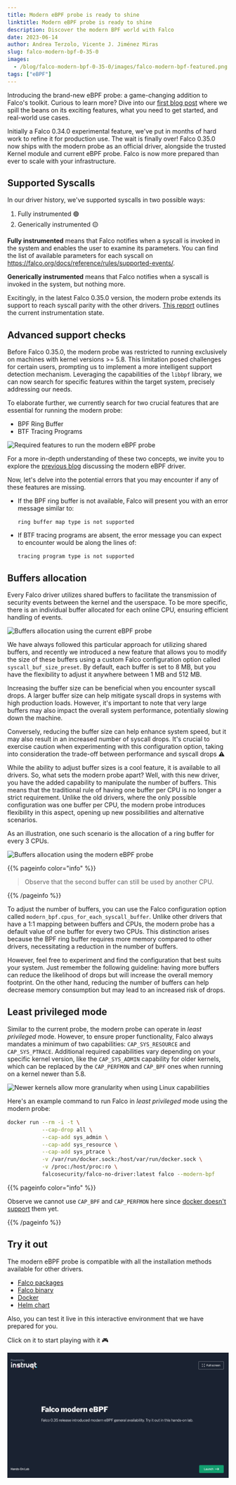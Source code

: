 ```yaml
---
title: Modern eBPF probe is ready to shine
linktitle: Modern eBPF probe is ready to shine
description: Discover the modern BPF world with Falco
date: 2023-06-14
author: Andrea Terzolo, Vicente J. Jiménez Miras
slug: falco-modern-bpf-0-35-0
images:
  - /blog/falco-modern-bpf-0-35-0/images/falco-modern-bpf-featured.png
tags: ["eBPF"]
---
```


Introducing the brand-new eBPF probe: a game-changing addition to Falco's toolkit. Curious to learn more? Dive into our [first blog post](https://falco.org/blog/falco-modern-bpf/) where we spill the beans on its exciting features, what you need to get started, and real-world use cases.

Initially a Falco 0.34.0 experimental feature, we've put in months of hard work to refine it for production use. The wait is finally over! Falco 0.35.0 now ships with the modern probe as an official driver, alongside the trusted Kernel module and current eBPF probe. Falco is now more prepared than ever to scale with your infrastructure.

## Supported Syscalls

In our driver history, we've supported syscalls in two possible ways:

1. Fully instrumented 🟢
2. Generically instrumented 🟡

**Fully instrumented** means that Falco notifies when a syscall is invoked in the system and enables the user to examine its parameters. You can find the list of available parameters for each syscall on <https://falco.org/docs/reference/rules/supported-events/>.

**Generically instrumented** means that Falco notifies when a syscall is invoked in the system, but nothing more.

Excitingly, in the latest Falco 0.35.0 version, the modern probe extends its support to reach syscall parity with the other drivers. [This report](https://github.com/falcosecurity/libs/blob/master/driver/report.md) outlines the current instrumentation state.

## Advanced support checks

Before Falco 0.35.0, the modern probe was restricted to running exclusively on machines with kernel versions >= 5.8. This limitation posed challenges for certain users, prompting us to implement a more intelligent support detection mechanism. Leveraging the capabilities of the `libbpf` library, we can now search for specific features within the target system, precisely addressing our needs.

To elaborate further, we currently search for two crucial features that are essential for running the modern probe:

- BPF Ring Buffer
- BTF Tracing Programs

![Required features to run the modern eBPF probe](/blog/falco-modern-bpf-0-35-0/images/falco-modern-bpf-01.png)

For a more in-depth understanding of these two concepts, we invite you to explore the [previous blog](https://falco.org/blog/falco-modern-bpf/#what-s-new) discussing the modern eBPF driver.

Now, let's delve into the potential errors that you may encounter if any of these features are missing.

- If the BPF ring buffer is not available, Falco will present you with an error message similar to:

    ```plain
    ring buffer map type is not supported
    ```

- If BTF tracing programs are absent, the error message you can expect to encounter would be along the lines of:

    ```plain
    tracing program type is not supported
    ```

## Buffers allocation

Every Falco driver utilizes shared buffers to facilitate the transmission of security events between the kernel and the userspace. To be more specific, there is an individual buffer allocated for each online CPU, ensuring efficient handling of events.

![Buffers allocation using the current eBPF probe](/blog/falco-modern-bpf-0-35-0/images/falco-modern-bpf-02.png)

We have always followed this particular approach for utilizing shared buffers, and recently we introduced a new feature that allows you to modify the size of these buffers using a custom Falco configuration option called `syscall_buf_size_preset`. By default, each buffer is set to 8 MB, but you have the flexibility to adjust it anywhere between 1 MB and 512 MB.

Increasing the buffer size can be beneficial when you encounter syscall drops. A larger buffer size can help mitigate syscall drops in systems with high production loads. However, it's important to note that very large buffers may also impact the overall system performance, potentially slowing down the machine.

Conversely, reducing the buffer size can help enhance system speed, but it may also result in an increased number of syscall drops. It's crucial to exercise caution when experimenting with this configuration option, taking into consideration the trade-off between performance and syscall drops ⚠️

While the ability to adjust buffer sizes is a cool feature, it is available to all drivers. So, what sets the modern probe apart? Well, with this new driver, you have the added capability to manipulate the number of buffers. This means that the traditional rule of having one buffer per CPU is no longer a strict requirement. Unlike the old drivers, where the only possible configuration was one buffer per CPU, the modern probe introduces flexibility in this aspect, opening up new possibilities and alternative scenarios.

As an illustration, one such scenario is the allocation of a ring buffer for every 3 CPUs.

![Buffers allocation using the modern eBPF probe](/blog/falco-modern-bpf-0-35-0/images/falco-modern-bpf-03.png)

{{% pageinfo color="info" %}}

> Observe that the second buffer can still be used by another CPU.

{{% /pageinfo %}}

To adjust the number of buffers, you can use the Falco configuration option called `modern_bpf.cpus_for_each_syscall_buffer`. Unlike other drivers that have a 1:1 mapping between buffers and CPUs, the modern probe has a default value of one buffer for every two CPUs. This distinction arises because the BPF ring buffer requires more memory compared to other drivers, necessitating a reduction in the number of buffers.

However, feel free to experiment and find the configuration that best suits your system. Just remember the following guideline: having more buffers can reduce the likelihood of drops but will increase the overall memory footprint. On the other hand, reducing the number of buffers can help decrease memory consumption but may lead to an increased risk of drops.

## Least privileged mode

Similar to the current probe, the modern probe can operate in _least privileged_ mode. However, to ensure proper functionality, Falco always mandates a minimum of two capabilities: `CAP_SYS_RESOURCE` and `CAP_SYS_PTRACE`. Additional required capabilities vary depending on your specific kernel version, like the `CAP_SYS_ADMIN` capability for older kernels, which can be replaced by the `CAP_PERFMON` and `CAP_BPF` ones when running on a kernel newer than 5.8.

![Newer kernels allow more granularity when using Linux capabilities](/blog/falco-modern-bpf-0-35-0/images/falco-modern-bpf-04.png)

Here's an example command to run Falco in _least privileged_ mode using the modern probe:

```bash
docker run --rm -i -t \
           --cap-drop all \
           --cap-add sys_admin \
           --cap-add sys_resource \
           --cap-add sys_ptrace \
           -v /var/run/docker.sock:/host/var/run/docker.sock \
           -v /proc:/host/proc:ro \
           falcosecurity/falco-no-driver:latest falco --modern-bpf
```

{{% pageinfo color="info" %}}

Observe we cannot use `CAP_BPF` and `CAP_PERFMON` here since [docker doesn't support](https://github.com/moby/moby/pull/41563) them yet.

{{% /pageinfo %}}

## Try it out

The modern eBPF probe is compatible with all the installation methods available for other drivers.

- [Falco packages](/docs/getting-started/installation/#installation-with-dialog)
- [Falco binary](/docs/getting-started/running/#falco-binary)
- [Docker](/docs/getting-started/running/#modern-ebpf)
- [Helm chart](https://github.com/falcosecurity/charts/blob/master/falco/README.md#daemonset)

Also, you can test it live in this interactive environment that we have prepared for you. 

Click on it to start playing with it 🎮

<a target="_blank" href="https://play.instruqt.com/embed/sysdig/tracks/falco-modern-ebpf?token=em_Kwn3AXuYeONY6e0v"><img src="images/falco-modern-bpf-lab.png"></a>
